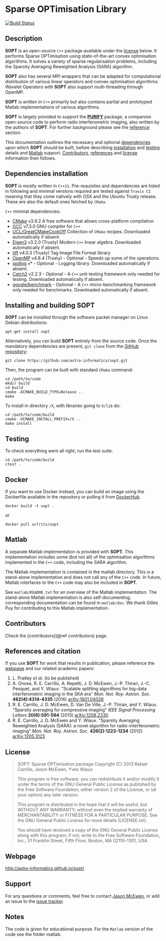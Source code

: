 Sparse OPTimisation Library
===========================

[![Build Status](https://travis-ci.com/astro-informatics/sopt.svg?branch=development)](https://travis-ci.com/astro-informatics/sopt)

Description
-------------

**SOPT** is an open-source `C++` package available under the [license](#license) below. It performs Sparse OPTimisation using state-of-the-art convex optimisation algorithms. It solves a variety of sparse regularisation problems, including the Sparsity Averaging Reweighted Analysis (SARA) algorithm. 

**SOPT** also has several MPI wrappers that can be adapted for computational distirbution of various linear operators and convex optimisation algorithms. Wavelet Operators with **SOPT** also support multi-threading through OpenMP.

**SOPT** is written in `C++` primarily but also contains partial and prototyped Matlab implementations of various algorithms.

**SOPT** is largely provided to support the [**PURIFY**](https://github.com/astro-informatics/purify) package, a companion open-source code to perform radio interferometric imaging, also written by the authors of **SOPT**. For further background please see the [reference](#references-and-citation) section.

This documentation outlines the necessary and optional [dependencies](#dependencies-installation) upon which **SOPT** should be built, before describing [installation](#installing-and-building-SOPT) and [testing](#testing) details and [Matlab](#Matlab) support. [Contributors](#contributors), [references](#references-and-citation) and [license](#license) information then follows.

Dependencies installation
-------------------------

**SOPT** is mostly written in `C++11`. Pre-requisites and dependencies are listed in following and minimal versions required are tested against `Travis CI` meaning that they come natively with OSX and the Ubuntu Trusty release. These are also the default ones fetched by `CMake`.

`C++` minimal dependencies:

- [CMake](http://www.cmake.org/) v3.9.2 A free software that allows cross-platform compilation
- [GCC](https://gcc.gnu.org) v7.3.0 GNU compiler for `C++`
- [UCL/GreatCMakeCookOff](https://github.com/UCL/GreatCMakeCookOff) Collection of `CMake` recipes.
  Downloaded automatically if absent.
- [Eigen3](http://eigen.tuxfamily.org/index.php?title=Main_Page) v3.2.0 (Trusty) Modern `C++` linear algebra.
  Downloaded automatically if absent.
- [tiff](http://www.libtiff.org/) v4.0.3 (Trusty) Tag Image File Format library
- [OpenMP](http://openmp.org/wp/) v4.8.4 (Trusty) - Optional - Speeds up some of the operations.
- [spdlog](https://github.com/gabime/spdlog) v* - Optional - Logging library. Downloaded automatically if
  absent.
- [Catch2](https://github.com/catchorg/Catch2) v2.2.3 - Optional -  A `C++`
  unit-testing framework only needed for testing. Downloaded automatically if absent.
- [google/benchmark](https://github.com/google/benchmark) - Optional - A `C++`
  micro-benchmarking framework only needed for benchmarks. Downloaded automatically if absent.

Installing and building SOPT
----------------------------

**SOPT** can be installed through the software packet manager on Linux Debian distributions:

```
apt-get install sopt
```

Alternatively, you can build **SOPT** entirely from the source code. Once the mandatory dependencies are present, `git clone` from the [GitHub repository](https://github.com/astro-informatics/sopt):

```
git clone https://github.com/astro-informatics/sopt.git
```

Then, the program can be built with standard `CMake` command:

```
cd /path/to/code
mkdir build
cd build
cmake -DCMAKE_BUILD_TYPE=Release ..
make
```

To install in directory `/X`, with libraries going to `X/lib` do:

```
cd /path/to/code/build
cmake -DCMAKE_INSTALL_PREFIX=/X ..
make install
```

Testing
-------

To check everything went all right, run the test suite:

```
cd /path/to/code/build
ctest .
```

Docker
-------

If you want to use Docker instead, you can build an image using the Dockerfile
available in the repository or pulling it from
[DockerHub](https://hub.docker.com/r/uclrits/sopt).

```
docker build -t sopt .
```

or

```
docker pull uclrits/sopt
```


Matlab
------

A separate Matlab implementation is provided with **SOPT**. This implementation includes some (but not all) of the optimisation algorithms implemented in the `C++` code, including the SARA algorithm.

The Matlab implementation is contained in the matlab directory. This is a stand-alone implementation and does not call any of the `C++` code. In future, Matlab interfaces to the `C++` code may also be included in **SOPT**.

See `matlab/README.txt` for an overview of the Matlab implementation. The stand-alone Matlab implementation is also self-documenting; corresponding documentation can be found in `matlab/doc`. We thank Gilles Puy for contributing to this Matlab implementation.

Contributors
------------

Check the [contributors](@ref contributors) page.

References and citation
-----------------------

If you use **SOPT** for work that results in publication, please reference the [webpage](#webpage) and our related academic papers:

1. L. Pratley _et al._ (to be published)
2. A. Onose, R. E. Carrillo, A. Repetti, J. D. McEwen, J.-P. Thiran, J.-C. Pesquet, and Y. Wiaux.
   "Scalable splitting algorithms for big-data interferometric imaging in the SKA era" _Mon. Not.
   Roy. Astron. Soc._ **462(4):4314-4335** (2016) [arXiv:1601.04026](http://arxiv.org/abs/arXiv:1601.04026)
3. R. E. Carrillo, J. D. McEwen, D. Van De Ville, J.-P. Thiran, and Y. Wiaux.  "Sparsity averaging
   for compressive imaging" _IEEE Signal Processing Letters_ **20(6):591-594** (2013) [arXiv:1208.2330](http://arxiv.org/abs/arXiv:1208.2330)
4. R. E. Carrillo, J. D. McEwen and Y. Wiaux. "Sparsity Averaging Reweighted
   Analysis (SARA): a novel algorithm for radio-interferometric imaging" _Mon.
   Not. Roy. Astron. Soc._ **426(2):1223-1234** (2012) [arXiv:1205.3123](http://arxiv.org/abs/arXiv:1205.3123)

License
-------

>    SOPT: Sparse OPTimisation package
>    Copyright (C) 2013 Rafael Carrillo, Jason McEwen, Yves Wiaux
>
>    This program is free software; you can redistribute it and/or
>    modify it under the terms of the GNU General Public License as
>    published by the Free Software Foundation; either version 2 of the
>    License, or (at your option) any later version.
>
>    This program is distributed in the hope that it will be useful, but
>    WITHOUT ANY WARRANTY; without even the implied warranty of
>    MERCHANTABILITY or FITNESS FOR A PARTICULAR PURPOSE.  See the GNU
>    General Public License for more details (LICENSE.txt).
>
>    You should have received a copy of the GNU General Public License
>    along with this program; if not, write to the Free Software
>    Foundation, Inc., 51 Franklin Street, Fifth Floor, Boston, MA
>    02110-1301, USA.

Webpage
-------

http://astro-informatics.github.io/sopt/


Support
-------

For any questions or comments, feel free to contact [Jason McEwen](jason.mcewen@gmail.com), or add
an issue to the [issue tracker](https://github.com/astro-informatics/sopt/issues).

Notes
-----

The code is given for educational purpose. For the `Matlab` version of the code see the folder matlab.

